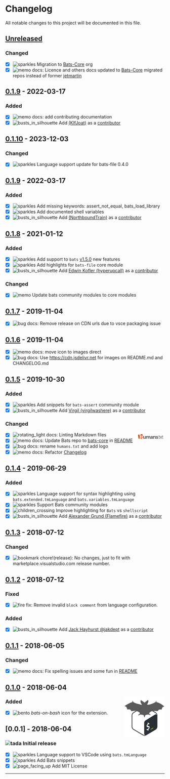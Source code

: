 # Changelog

All notable changes to this project will be documented in this file.

## [Unreleased]

### Changed

- [x] ![sparkles][_sparkles] Migration to [Bats-Core](https://github.com/bats-core) org
- [x] ![memo][_memo] docs: Licence and others docs updated to [Bats-Core](https://github.com/bats-core) migrated repos instead of former [jetmartin](https://github.com/jetmartin)

## [0.1.9] - 2022-03-17

### Added

- [x] ![memo][_memo] docs: add contributing documentation
- [x] ![busts_in_silhouette][_busts_in_silhouette] Add [(KlfJoat)](https://github.com/KlfJoat) as a [contributor]

## [0.1.10] - 2023-12-03

### Changed

- [x] ![sparkles][_sparkles] Language support update for bats-file 0.4.0

## [0.1.9] - 2022-03-17

### Added

- [x] ![sparkles][_sparkles] Add missing keywords: assert_not_equal, bats_load_library
- [x] ![sparkles][_sparkles] Add documented shell variables
- [x] ![busts_in_silhouette][_busts_in_silhouette] Add [(NorthboundTrain)](https://github.com/NorthboundTrain) as a [contributor]

## [0.1.8] - 2021-01-12

### Added

- [x] ![sparkles][_sparkles] Add support to `bats` [v1.5.0](https://github.com/bats-core/bats-core/releases/tag/v1.5.0) new features
- [x] ![sparkles][_sparkles] Add highlights for `bats-file` core module
- [x] ![busts_in_silhouette][_busts_in_silhouette] Add [Edwin Kofler (hyperupcall)](https://github.com/hyperupcall) as a [contributor]

### Changed

- [x] ![memo][_memo] Update bats community modules to core modules

## [0.1.7] - 2019-11-04

- [x] ![bug][_bug] docs: Remove release on CDN urls due to vsce packaging issue

## [0.1.6] - 2019-11-04

- [x] ![memo][_memo] docs: move icon to images direct
- [x] ![bug][_bug] docs: Use https://cdn.jsdelivr.net for images on README.md and CHANGELOG.md

## [0.1.5] - 2019-10-30

### Added

- [x] ![sparkles][_sparkles] Add snippets for `bats-assert` community module
- [x] ![busts_in_silhouette][_busts_in_silhouette] Add [Virgil (virgilwashere)](https://github.com/virgilwashere) as a [contributor]

### Changed

[<img alt="humans.txt" align="right" src="images/humanstxt-isolated-blank.gif">][contributor]

- [x] ![rotating_light][_rotating_light] docs: Linting Markdown files
- [x] ![memo][_memo] docs: Update Bats repo to [bats-core] in [README]
- [x] ![bug][_bug] docs: rename `humans.txt` and add logo
- [x] ![memo][_memo] docs: Refactor [Changelog]

## [0.1.4] - 2019-06-29

### Added

- [x] ![sparkles][_sparkles] Language support for syntax highlighting using `bats.extended.tmLanguage` and `bats.variables.tmLanguage`
- [x] ![sparkles][_sparkles] Support Bats community modules
- [x] ![children_crossing][_children_crossing] Improve highlighting for `Bats` vs `shellscript`
- [x] ![busts_in_silhouette][_busts_in_silhouette] Add [Alexander Grund (Flamefire)](https://github.com/Flamefire) as a [contributor]

## [0.1.3] - 2018-07-12

### Changed

- [x] ![bookmark][_bookmark] chore!(release): No changes, just to fit with marketplace.visualstudio.com release number.

## [0.1.2] - 2018-07-12

### Fixed

- [x] ![fire][_fire] fix: Remove invalid `block comment` from language configuration.

### Added

- [x] ![busts_in_silhouette][_busts_in_silhouette] Add [Jack Hayhurst @jakdept](https://github.com/jakdept) as a [contributor]

## [0.1.1] - 2018-06-05

### Changed

- [x] ![memo][_memo] docs: Fix spelling issues and some fun in [README](/README.md)

## [0.1.0] - 2018-06-04

<img alt="Bats logo" align="right" src="images/icon.png">

### Added

- [x] ![bento][_bento] _bats-on-bash_ icon for the extension.

## [0.0.1] - 2018-06-04

### ![tada][_tada] Initial release

- [x] ![sparkles][_sparkles] Language support to VSCode using `bats.tmLanguage`
- [x] ![sparkles][_sparkles] Add Bats snippets
- [x] ![page_facing_up][_page_facing_up] Add MIT License

---

[README]: <README.md>
[contributor]: <humans.txt>
[Changelog]: <CHANGELOG.md>
[bats-core]: <https://github.com/bats-core/bats-core>
[sBats]: <https://github.com/sstephenson/bats>

[unreleased]: <https://github.com/bats-core/bats-vscode/compare/v0.1.10...HEAD>
[0.1.10]: <https://github.com/bats-core/bats-vscode/compare/v0.1.9...v0.1.10>
[0.1.9]: <https://github.com/bats-core/bats-vscode/compare/v0.1.8...v0.1.9>
[0.1.8]: <https://github.com/bats-core/bats-vscode/compare/v0.1.7...v0.1.8>
[0.1.7]: <https://github.com/bats-core/bats-vscode/compare/v0.1.6...v0.1.7>
[0.1.6]: <https://github.com/bats-core/bats-vscode/compare/v0.1.5...v0.1.6>
[0.1.5]: <https://github.com/bats-core/bats-vscode/compare/v0.1.4...v0.1.5>
[0.1.4]: <https://github.com/bats-core/bats-vscode/compare/v0.1.3...v0.1.4>
[0.1.3]: <https://github.com/bats-core/bats-vscode/compare/v0.1.2...v0.1.3>
[0.1.2]: <https://github.com/bats-core/bats-vscode/compare/v0.1.1...v0.1.2>
[0.1.1]: <https://github.com/bats-core/bats-vscode/compare/v0.1.0...v0.1.1>
[0.1.0]: <https://github.com/bats-core/bats-vscode/compare/v0.0.1...v0.1.0>

[_bento]: <https://cdn.jsdelivr.net/gh/bats-core/bats-vscode/images/_bento.png>
[_bookmark]: <https://cdn.jsdelivr.net/gh/bats-core/bats-vscode/images/_bookmark.png>
[_busts_in_silhouette]: <https://cdn.jsdelivr.net/gh/bats-core/bats-vscode/images/_busts_in_silhouette.png>
[_bug]: <https://cdn.jsdelivr.net/gh/bats-core/bats-vscode/images/_bug.png>
[_children_crossing]: <https://cdn.jsdelivr.net/gh/bats-core/bats-vscode/images/_children_crossing.png>
[_fire]: <https://cdn.jsdelivr.net/gh/bats-core/bats-vscode/images/_fire.png>
[_memo]: <https://cdn.jsdelivr.net/gh/bats-core/bats-vscode/images/_memo.png>
[_pencil2]: <https://cdn.jsdelivr.net/gh/bats-core/bats-vscode/images/_pencil2.png>
[_page_facing_up]: <https://cdn.jsdelivr.net/gh/bats-core/bats-vscode/images/_page_facing_up.png>
[_rotating_light]: <https://cdn.jsdelivr.net/gh/bats-core/bats-vscode/images/_rotating_light.png>
[_sparkles]: <https://cdn.jsdelivr.net/gh/bats-core/bats-vscode/images/_sparkles.png>
[_tada]: <https://cdn.jsdelivr.net/gh/bats-core/bats-vscode/images/_tada.png>